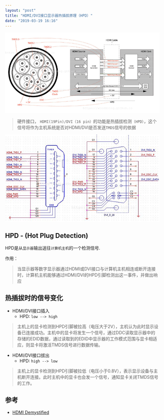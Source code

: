 ```yaml
---
layout: "post"
title: "HDMI/DVI接口显示器热插拔原理（HPD）"
date: "2019-03-19 16:16"
---
```


![hdmi_cable_link](/images/2019/03/hdmi_cable_link.png)

> 硬件接口， `HDMI(19Pin)/DVI（16 pin）`的功能是热插拔检测`（HPD）`，这个信号将作为主机系统是否对HDMI/DVI是否发送`TMDS`信号的依据

<!--more-->
![hdmi_and_vdi_interface](/images/2019/03/hdmi_and_vdi_interface.png)


## HPD - (Hot Plug Detection)

HPD是从`显示器`输出送往`计算机主机`的一个检测信号.

作用：
> 当显示器等数字显示器通过HDMI或DVI接口与计算机主机相连或断开连接时，计算机主机能够通过HDMI/DVI的HPD引脚检测出这一事件，并做出响应


## 热插拔时的信号变化

- HDMI/DVI接口插入
  - HPD: `low --> high`

> 主机上的显卡检测到HPD引脚被拉高（电压大于2V），主机认为此时显示设备已连接成功。主机中的显卡将发生一个信号，通过DDC读取显示器中的存储的EDID数据，通过读取到的EDID中显示器的工作模式范围与显卡相适应，则显卡将激活TMDS信号进行数据传输。

- HDMI/DVI接口拔出
  - HPD: `high --> low`

> 主机上的显卡检测到HPD引脚被拉低（电压小于0.8V），表示显示设备与主机断开连接。此时主机中的显卡也会发一个信号，通知显卡关闭TMDS信号的工作。


## 参考

* [HDMI Demystified](https://www.fpga4fun.com/files/HDMI_Demystified_rev_1_02.pdf)
